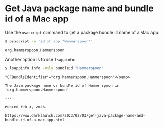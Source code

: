 # Get Java package name and bundle id of a Mac app

Use the `osascript` command to get a package bundle id name of a Mac app:

```bash
$ osascript -e 'id of app "Hammerspoon"'
```

```
org.hammerspoon.Hammerspoon
```

Another option is to use `lsappinfo`:

```bash
$ lsappinfo info -only bundleid "Hammerspoon"
```

```
"CFBundleIdentifier"="org.hammerspoon.Hammerspoon"</samp>

The Java package name or bundle id of Hammerspoon is `org.hammerspoon.Hammerspoon`.

---

Posted Feb 3, 2023.

https://www.darklaunch.com/2023/02/03/get-java-package-name-and-bundle-id-of-a-mac-app.html
